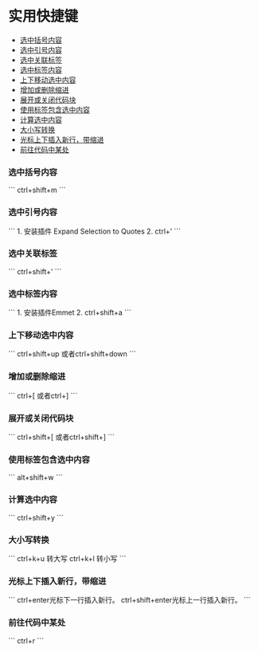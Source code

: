 # 实用快捷键
- [选中括号内容](#1)
- [选中引号内容](#2)
- [选中关联标签](#3)
- [选中标签内容](#4)
- [上下移动选中内容](#5)
- [增加或删除缩进](#6)
- [展开或关闭代码块](#7)
- [使用标签包含选中内容](#8)
- [计算选中内容](#9)
- [大小写转换](#10)
- [光标上下插入新行，带缩进](#11)
- [前往代码中某处](#12)

<h3 id="1">
    选中括号内容
</h3>
```
ctrl+shift+m
```

<h3 id="2">
    选中引号内容
</h3>
```
1. 安装插件 Expand Selection to Quotes
2. ctrl+’
```

<h3 id="3">
    选中关联标签
</h3>
```
ctrl+shift+’
```

<h3 id="4">
    选中标签内容
</h3>
```
1. 安装插件Emmet
2. ctrl+shift+a
```

<h3 id="5">
    上下移动选中内容
</h3>
```
ctrl+shift+up 或者ctrl+shift+down
```

<h3 id="6">
    增加或删除缩进
</h3>
```
ctrl+[ 或者ctrl+]
```

<h3 id="7">
    展开或关闭代码块
</h3>
```
ctrl+shift+[ 或者ctrl+shift+]
```

<h3 id="8">
    使用标签包含选中内容
</h3>
```
alt+shift+w
```

<h3 id="9">
    计算选中内容
</h3>
```
ctrl+shift+y
```

<h3 id="10">
    大小写转换
</h3>
```
ctrl+k+u 转大写
ctrl+k+l 转小写
```

<h3 id="11">
    光标上下插入新行，带缩进
</h3>
```
ctrl+enter光标下一行插入新行。
ctrl+shift+enter光标上一行插入新行。
```

<h3 id="12">
    前往代码中某处
</h3>
```
ctrl+r
```
